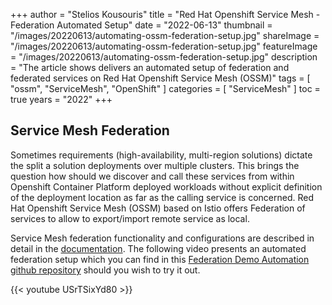 +++
author = "Stelios Kousouris"
title = "Red Hat Openshift Service Mesh - Federation Automated Setup"
date = "2022-06-13"
thumbnail = "/images/20220613/automating-ossm-federation-setup.jpg"
shareImage = "/images/20220613/automating-ossm-federation-setup.jpg"
featureImage = "/images/20220613/automating-ossm-federation-setup.jpg"
description = "The article shows delivers an automated setup of federation and federated services on Red Hat Openshift Service Mesh (OSSM)"
tags = [
    "ossm",
    "ServiceMesh",
    "OpenShift"
]
categories = [
    "ServiceMesh"
]
toc = true
years = "2022"
+++

## Service Mesh Federation

Sometimes requirements (high-availability, multi-region solutions) dictate the split a solution deployments over multiple clusters. This brings the question how should we discover and call these services from within Openshift Container Platform deployed workloads without explicit definition of the deployment location as far as the calling service is concerned. Red Hat Openshift Service Mesh (OSSM) based on Istio offers Federation of services to allow to export/import remote service as local.

Service Mesh federation functionality and configurations are described in detail in the [documentation](https://docs.openshift.com/container-platform/4.9/service_mesh/v2x/ossm-federation.html). The following video presents an automated federation setup which you can find in this [Federation Demo Automation github repository](https://github.com/skoussou/servicemesh-playground/tree/main/Scenario-Platform-1-Federation) should you wish to try it out.


{{< youtube USrTSixYd80 >}}


